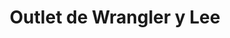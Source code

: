 ---
title: "Outlet de Wrangler y Lee"
url: /toluca-de-lerdo/outlet-de-wrangler-y-lee/
shop: ropa
---